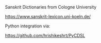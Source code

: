 Sanskrit Dictionaries from Cologne University

https://www.sanskrit-lexicon.uni-koeln.de/

Python integration via:

https://github.com/hrishikeshrt/PyCDSL